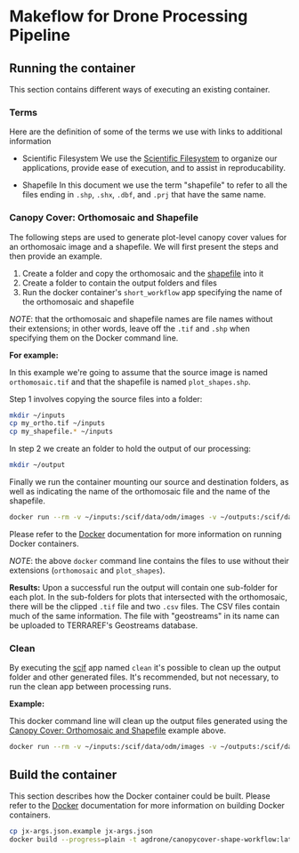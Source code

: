 # Makeflow for Drone Processing Pipeline

## Running the container
This section contains different ways of executing an existing container.

### Terms
Here are the definition of some of the terms we use with links to additional information

* Scientific Filesystem <a name="scif" />
We use the [Scientific Filesystem](https://sci-f.github.io/) to organize our applications, provide ease of execution, and to assist in reproducability.

* Shapefile <a name="shapefile_def" />
In this document we use the term "shapefile" to refer to all the files ending in `.shp`, `.shx`, `.dbf`, and `.prj` that have the same name.

### Canopy Cover: Orthomosaic and Shapefile <a name="can_om_shp" />
The following steps are used to generate plot-level canopy cover values for an orthomosaic image and a shapefile.
We will first present the steps and then provide an example.

1. Create a folder and copy the orthomosaic and the [shapefile](#shapefile_def) into it
2. Create a folder to contain the output folders and files
3. Run the docker container's `short_workflow` app specifying the name of the orthomosaic and shapefile

_NOTE_: that the orthomosaic and shapefile names are file names without their extensions; in other words, leave off the `.tif` and `.shp` when specifying them on the Docker command line.

**For example:**

In this example we're going to assume that the source image is named `orthomosaic.tif` and that the shapefile is named `plot_shapes.shp`.

Step 1 involves copying the source files into a folder:
```bash
mkdir ~/inputs
cp my_ortho.tif ~/inputs
cp my_shapefile.* ~/inputs
```

In step 2 we create an folder to hold the output of our processing:
```bash
mkdir ~/output
``` 

Finally we run the container mounting our source and destination folders, as well as indicating the name of the orthomosaic file and the name of the shapefile.
```bash
docker run --rm -v ~/inputs:/scif/data/odm/images -v ~/outputs:/scif/data/soilmask agdrone/canopycover-shape-workflow:latest run short_workflow orthomosaic plot_shapes
```
Please refer to the [Docker](https://www.docker.com/) documentation for more information on running Docker containers.

_NOTE_: the above `docker` command line contains the files to use without their extensions (`orthomosaic` and `plot_shapes`).

**Results:**
Upon a successful run the output will contain one sub-folder for each plot.
In the sub-folders for plots that intersected with the orthomosaic, there will be the clipped `.tif` file and two `.csv` files.
The CSV files contain much of the same information.
The file with "geostreams" in its name can be uploaded to TERRAREF's Geostreams database.  

### Clean
By executing the [scif](#scif) app named `clean` it's possible to clean up the output folder and other generated files.
It's recommended, but not necessary, to run the clean app between processing runs.

**Example:**

This docker command line will clean up the output files generated using the [Canopy Cover: Orthomosaic and Shapefile](#can_om_shp) example above.
```bash
docker run --rm -v ~/inputs:/scif/data/odm/images -v ~/outputs:/scif/data/soilmask agdrone/canopycover-shape-workflow:latest run clean
```

## Build the container
This section describes how the Docker container could be built.
Please refer to the [Docker](https://www.docker.com/) documentation for more information on building Docker containers.

```bash
cp jx-args.json.example jx-args.json
docker build --progress=plain -t agdrone/canopycover-shape-workflow:latest .
```
